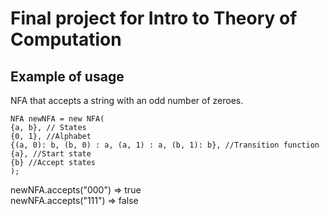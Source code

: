 # Final project for Intro to Theory of Computation

## Example of usage

NFA that accepts a string with an odd number of zeroes.  
  
`NFA newNFA = new NFA(`  
`{a, b}, // States`  
`{0, 1}, //Alphabet`  
`{(a, 0): b, (b, 0) : a, (a, 1) : a, (b, 1): b}, //Transition function`  
`{a}, //Start state`  
`{b} //Accept states`  
`);`  

newNFA.accepts("000") => true  
newNFA.accepts("111") => false
